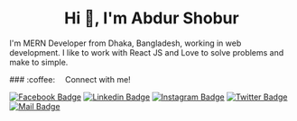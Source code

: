 <h1 align="center">Hi 👋, I'm Abdur Shobur</h1>
<p align="left">I'm MERN Developer from Dhaka, Bangladesh, working in web development. I like to work with React JS and Love to solve problems and make to simple.</p>
### :coffee: &emsp;Connect with me!

[![Facebook Badge](https://img.shields.io/badge/Facebook-1877F2?style=for-the-badge&logo=facebook&logoColor=white)](https://www.facebook.com/abdurshobur.me) [![Linkedin Badge](https://img.shields.io/badge/LinkedIn-0077B5?style=for-the-badge&logo=linkedin&logoColor=white)](https://www.linkedin.com/in/abdur-shobur/) [![Instagram Badge](https://img.shields.io/badge/Instagram-E4405F?style=for-the-badge&logo=instagram&logoColor=white)](https://www.instagram.com/abdur-shobur/) [![Twitter Badge](https://img.shields.io/badge/Twitter-1DA1F2?style=for-the-badge&logo=twitter&logoColor=white)](https://twitter.com/abdur_shobur) [![Mail Badge](https://img.shields.io/badge/Gmail-D14836?style=for-the-badge&logo=gmail&logoColor=white)](mailto:abdurshobur.dev@gmail.com)
